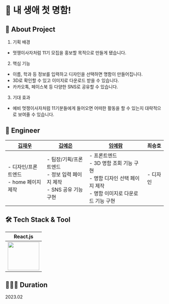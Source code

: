 # 🦁 내 생애 첫 명함!

## 🎈 About Project

1. 기획 배경

- 멋쟁이사자처럼 11기 모집을 홍보할 목적으로 만들게 됐습니다.

2. 핵심 기능

- 이름, 학과 등 정보를 입력하고 디자인을 선택하면 명함이 만들어집니다.
- 3D로 확인할 수 있고 이미지로 다운로드 받을 수 있습니다.
- 카카오톡, 페이스북 등 다양한 SNS로 공유할 수 있습니다.

3. 기대 효과

- 예비 멋쟁이사자처럼 11기분들에게 들어오면 어떠한 활동을 할 수 있는지 대략적으로 보여줄 수 있습니다.

## 🎁 Engineer

| [김재우](https://github.com/CosmicSandBox) | [김예은](https://github.com/kye1115z)                                       | [임예람](https://github.com/yeram-lim)                                                                              | 최승호   |
| ------------------------------------------ | --------------------------------------------------------------------------- | ------------------------------------------------------------------------------------------------------------------- | -------- |
| - 디자인/프론트엔드</br>- home 페이지 제작 | - 팀장/기획/프론트엔드</br>- 정보 입력 페이지 제작</br>- SNS 공유 기능 구현 | - 프론트엔드</br>- 3D 명함 조회 기능 구현</br>- 명함 디자인 선택 페이지 제작</br>- 명함 이미지로 다운로드 기능 구현 | - 디자인 |

## 🛠️ Tech Stack & Tool

| React.js                                                                                                                               |
| -------------------------------------------------------------------------------------------------------------------------------------- |
| <img src="https://github.com/PhotoBoothMap/Client-web/assets/77733145/6a2ac6b7-2467-4617-acd1-c91802059aa8"  width="100" height="90"/> |

## 👩🏻‍💻 Duration

2023.02
